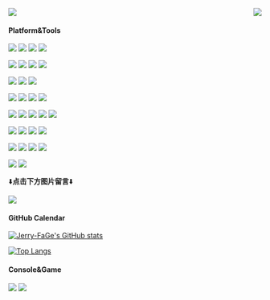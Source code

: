 <p>
  <a href="https://count.getloli.com/"><img src="https://count.getloli.com/get/@Jerry-FaGe?theme=moebooru-h"></a>
  <img src="https://weather-icon.journeyad.repl.co/@shanghai?v=1" align="right">
</p>

#### Platform&Tools

[![](https://img.shields.io/badge/OS-Ubuntu-e9541f?style=flat-square&logo=Ubuntu&logoColor=ffffff)](https://www.ubuntu.com/)
[![](https://img.shields.io/badge/OS-CentOS-262577?style=flat-square&logo=CentOS&logoColor=ffffff)](https://www.centos.org/)
[![](https://img.shields.io/badge/Windows-10-2376bc?style=flat-square&logo=windows&logoColor=ffffff)](https://www.microsoft.com/windows/get-windows-10)
[![](https://img.shields.io/badge/macOS-Big%20Sur-999999?style=flat-square&logo=APPLE&logoColor=ffffff)](https://developer.apple.com/macos/)

[![](https://img.shields.io/badge/Xiaomi-10%20Ultra-FF6900?style=flat-square&logo=xiaomi&logoColor=ffffff)](https://www.mi.com/)
[![](https://img.shields.io/badge/SONY-XZP-999999?style=flat-square&logo=SONY&logoColor=ffffff)](https://www.sony.com/)
[![](https://img.shields.io/badge/Xiaomi-MIX-FF6900?style=flat-square&logo=xiaomi&logoColor=ffffff)](https://www.mi.com/)
[![](https://img.shields.io/badge/iPhone-6S-999999?style=flat-square&logo=apple&logoColor=ffffff)](https://www.apple.com/)

[![](https://img.shields.io/badge/IDE-PyCharm-blue?style=flat-square&logo=pycharm&logoColor=ffffff)](https://www.jetbrains.com/pycharm/)
[![](https://img.shields.io/badge/IDE-GoLand-green?style=flat-square&logo=jetbrains&logoColor=ffffff)](https://www.jetbrains.com/go/)
[![](https://img.shields.io/badge/Editor-Sublime%20Text-FF9800?style=flat-square&logo=Sublime-Text&logoColor=ffffff)](https://www.sublimetext.com/)

[![](https://img.shields.io/badge/-Git-f05032?style=flat-square&logo=git&logoColor=white)](https://git-scm.com/)
[![](https://img.shields.io/badge/-Linux-fcc624?style=flat-square&logo=linux&logoColor=white)](https://www.linuxfoundation.org/)
[![](https://img.shields.io/badge/-Nginx-269539?style=flat-square&logo=nginx&logoColor=ffffff)](https://nginx.org/)
[![](https://img.shields.io/badge/-Docker-2496ED?style=flat-square&logo=docker&logoColor=ffffff)](https://www.docker.com/)

[![](https://img.shields.io/badge/-HTML5-E34F26?style=flat-square&logo=html5&logoColor=white)](https://html.spec.whatwg.org/)
[![](https://img.shields.io/badge/-CSS3-1572B6?style=flat-square&logo=css3&logoColor=white)](https://www.w3.org/Style/CSS/)
[![](https://img.shields.io/badge/-JavaScript-f7e018?style=flat-square&logo=javascript&logoColor=white)](https://www.ecma-international.org/)
[![](https://img.shields.io/badge/-Bootstrap-7952B3?style=flat-square&logo=Bootstrap&logoColor=ffffff)](https://www.bootcss.com/)
[![](https://img.shields.io/badge/-jQuery-0769AD?style=flat-square&logo=jQuery&logoColor=ffffff)](https://jquery.com/)

[![](https://img.shields.io/badge/-MySQL-4479A1?style=flat-square&logo=mysql&logoColor=white)](https://www.mysql.com/)
[![](https://img.shields.io/badge/-MongoDB-47A248?style=flat-square&logo=MongoDB&logoColor=white)](https://www.mongodb.com/)
[![](https://img.shields.io/badge/-Redis-DC382D?style=flat-square&logo=Redis&logoColor=white)](https://redis.io/)
[![](https://img.shields.io/badge/-SQLite-003B57?style=flat-square&logo=SQLite&logoColor=white)](https://www.sqlite.org/)

[![](https://img.shields.io/badge/-Python-3776AB?style=flat-square&logo=python&logoColor=white)](https://www.python.org/)
[![](https://img.shields.io/badge/-Django-092E20?style=flat-square&logo=Django&logoColor=ffffff)](https://www.djangoproject.com/)
[![](https://img.shields.io/badge/-Flask-000000?style=flat-square&logo=Flask&logoColor=ffffff)](https://flask.palletsprojects.com/)
[![](https://img.shields.io/badge/-Tornado-4d8bbf?style=flat-square&logo=Tornado&logoColor=ffffff)](https://www.tornadoweb.org/)

[![](https://img.shields.io/badge/-Go-4285F4?style=flat-square&logo=go&logoColor=white)](https://golang.google.cn/)
[![](https://img.shields.io/badge/-beego-00ADD8?style=flat-square&logo=go&logoColor=white)](https://github.com/beego/beego)

⬇️**点击下方图片留言**⬇️

[![](https://chat.getloli.com/room/@Jerry-FaGe.github/svg?width=600&height=200&limit=20&theme=light&title=Jerry-FaGe@github:%20~&fontSize=13)](https://chat.getloli.com/room/@Jerry-FaGe.github?title=Jerry-FaGe的留言板)

#### GitHub Calendar
[![Jerry-FaGe's GitHub stats](https://github-readme-stats.vercel.app/api?username=Jerry-FaGe&bg_color=151515&show_icons=true&text_color=dadada&icon_color=0099ff&title_color=0099ff)](https://github.com/anuraghazra/github-readme-stats)

[![Top Langs](https://github-readme-stats.vercel.app/api/top-langs/?username=Jerry-FaGe&bg_color=151515&title_color=00a0ff&text_color=eeeeee&layout=compact&hide=css&exclude_repo=RSSHub,my_blog_site)](https://github.com/anuraghazra/github-readme-stats)

#### Console&Game
[![](https://img.shields.io/badge/Steam-171a21?style=flat-square&logo=steam&logoColor=ffffff)](https://steamcommunity.com/id/Jerry_FaGe)
![](https://img.shields.io/badge/-Epic%20Games-313131?style=flat-square&logo=Epic-Games&logoColor=ffffff)

<!--
**Jerry-FaGe/Jerry-FaGe** is a ✨ _special_ ✨ repository because its `README.md` (this file) appears on your GitHub profile.

Here are some ideas to get you started:

- 🔭 I’m currently working on ...
- 🌱 I’m currently learning ...
- 👯 I’m looking to collaborate on ...
- 🤔 I’m looking for help with ...
- 💬 Ask me about ...
- 📫 How to reach me: ...
- 😄 Pronouns: ...
- ⚡ Fun fact: ...
-->
